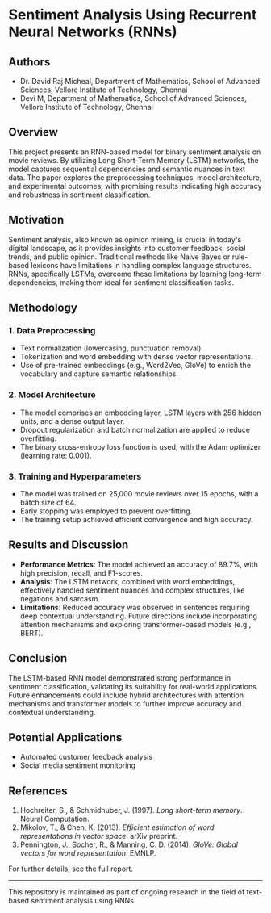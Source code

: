 # Sentiment Analysis Using Recurrent Neural Networks (RNNs)

## Authors
- Dr. David Raj Micheal, Department of Mathematics, School of Advanced Sciences, Vellore Institute of Technology, Chennai
- Devi M, Department of Mathematics, School of Advanced Sciences, Vellore Institute of Technology, Chennai

## Overview

This project presents an RNN-based model for binary sentiment analysis on movie reviews. By utilizing Long Short-Term Memory (LSTM) networks, the model captures sequential dependencies and semantic nuances in text data. The paper explores the preprocessing techniques, model architecture, and experimental outcomes, with promising results indicating high accuracy and robustness in sentiment classification.

## Motivation

Sentiment analysis, also known as opinion mining, is crucial in today's digital landscape, as it provides insights into customer feedback, social trends, and public opinion. Traditional methods like Naive Bayes or rule-based lexicons have limitations in handling complex language structures. RNNs, specifically LSTMs, overcome these limitations by learning long-term dependencies, making them ideal for sentiment classification tasks.

## Methodology

### 1. Data Preprocessing
- Text normalization (lowercasing, punctuation removal).
- Tokenization and word embedding with dense vector representations.
- Use of pre-trained embeddings (e.g., Word2Vec, GloVe) to enrich the vocabulary and capture semantic relationships.

### 2. Model Architecture
- The model comprises an embedding layer, LSTM layers with 256 hidden units, and a dense output layer.
- Dropout regularization and batch normalization are applied to reduce overfitting.
- The binary cross-entropy loss function is used, with the Adam optimizer (learning rate: 0.001).

### 3. Training and Hyperparameters
- The model was trained on 25,000 movie reviews over 15 epochs, with a batch size of 64.
- Early stopping was employed to prevent overfitting.
- The training setup achieved efficient convergence and high accuracy.

## Results and Discussion

- **Performance Metrics**: The model achieved an accuracy of 89.7%, with high precision, recall, and F1-scores.
- **Analysis**: The LSTM network, combined with word embeddings, effectively handled sentiment nuances and complex structures, like negations and sarcasm.
- **Limitations**: Reduced accuracy was observed in sentences requiring deep contextual understanding. Future directions include incorporating attention mechanisms and exploring transformer-based models (e.g., BERT).

## Conclusion

The LSTM-based RNN model demonstrated strong performance in sentiment classification, validating its suitability for real-world applications. Future enhancements could include hybrid architectures with attention mechanisms and transformer models to further improve accuracy and contextual understanding.

## Potential Applications
- Automated customer feedback analysis
- Social media sentiment monitoring

## References
1. Hochreiter, S., & Schmidhuber, J. (1997). *Long short-term memory*. Neural Computation.
2. Mikolov, T., & Chen, K. (2013). *Efficient estimation of word representations in vector space*. arXiv preprint.
3. Pennington, J., Socher, R., & Manning, C. D. (2014). *GloVe: Global vectors for word representation*. EMNLP.

For further details, see the full report.

---

This repository is maintained as part of ongoing research in the field of text-based sentiment analysis using RNNs.
